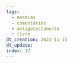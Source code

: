 ```yaml
---
tags:
  - neemias
  - comentários
  - antigotestamento
  - livro
dt_creation: 2023-11-15
dt_update: 
index: 17
---
```

